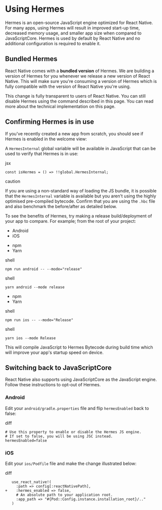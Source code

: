 # Using Hermes

Hermes is an open-source JavaScript engine optimized for React Native. For many apps, using Hermes will result in improved start-up time, decreased memory usage, and smaller app size when compared to JavaScriptCore. Hermes is used by default by React Native and no additional configuration is required to enable it.

## Bundled Hermes

React Native comes with a **bundled version** of Hermes. We are building a version of Hermes for you whenever we release a new version of React Native. This will make sure you're consuming a version of Hermes which is fully compatible with the version of React Native you're using.

This change is fully transparent to users of React Native. You can still disable Hermes using the command described in this page. You can read more about the technical implementation on this page.

## Confirming Hermes is in use

If you've recently created a new app from scratch, you should see if Hermes is enabled in the welcome view:

A `HermesInternal` global variable will be available in JavaScript that can be used to verify that Hermes is in use:

jsx

```
const isHermes = () => !!global.HermesInternal;
```

caution

If you are using a non-standard way of loading the JS bundle, it is possible that the `HermesInternal` variable is available but you aren't using the highly optimised pre-compiled bytecode. Confirm that you are using the `.hbc` file and also benchmark the before/after as detailed below.

To see the benefits of Hermes, try making a release build/deployment of your app to compare. For example; from the root of your project:

* Android
* iOS

- npm
- Yarn

shell

```
npm run android -- --mode="release"
```

shell

```
yarn android --mode release
```

* npm
* Yarn

shell

```
npm run ios -- --mode="Release"
```

shell

```
yarn ios --mode Release
```

This will compile JavaScript to Hermes Bytecode during build time which will improve your app's startup speed on device.

## Switching back to JavaScriptCore

React Native also supports using JavaScriptCore as the JavaScript engine. Follow these instructions to opt-out of Hermes.

### Android

Edit your `android/gradle.properties` file and flip `hermesEnabled` back to false:

diff

```
# Use this property to enable or disable the Hermes JS engine.
# If set to false, you will be using JSC instead.
hermesEnabled=false
```

### iOS

Edit your `ios/Podfile` file and make the change illustrated below:

diff

```
   use_react_native!(
     :path => config[:reactNativePath],
+    :hermes_enabled => false,
     # An absolute path to your application root.
     :app_path => "#{Pod::Config.instance.installation_root}/.."
   )
```
